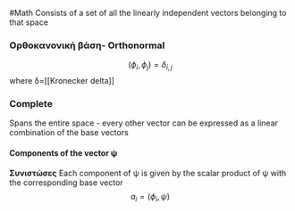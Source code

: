#Math 
Consists of a set of all the linearly independent vectors belonging to that space

### Ορθοκανονική βάση- Orthonormal 
$$(\phi_i,\phi_j)= \delta_{i,j}$$
where δ=[[Kronecker delta]]

### Complete 
Spans the entire space - every other vector can be expressed as a linear combination of the base vectors

#### Components of the vector ψ
**Συνιστώσες**
Each component of ψ is given by the scalar product of ψ with the corresponding base vector
$$a_i=(\phi_i,\psi)$$